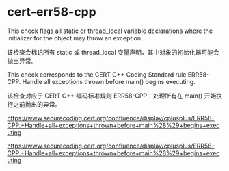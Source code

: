# cert-err58-cpp

This check flags all static or thread_local variable declarations where the initializer for the object may throw an exception.

该检查会标记所有 static 或 thread_local 变量声明，其中对象的初始化器可能会抛出异常。

This check corresponds to the CERT C++ Coding Standard rule ERR58-CPP. Handle all exceptions thrown before main() begins executing.

该检查对应于 CERT C++ 编码标准规则 ERR58-CPP：处理所有在 main() 开始执行之前抛出的异常。

https://www.securecoding.cert.org/confluence/display/cplusplus/ERR58-CPP.+Handle+all+exceptions+thrown+before+main%28%29+begins+executing

https://www.securecoding.cert.org/confluence/display/cplusplus/ERR58-CPP.+Handle+all+exceptions+thrown+before+main%28%29+begins+executing
